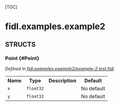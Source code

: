 [TOC]

# fidl.examples.example2




## **STRUCTS**

### Point {#Point}
*Defined in [fidl.examples.example2/example-2.test.fidl](https://fuchsia.googlesource.com/fuchsia/+/master/zircon/tools/fidl/examples/example-2.test.fidl#7)*





<table>
    <tr><th>Name</th><th>Type</th><th>Description</th><th>Default</th></tr><tr>
            <td><code>x</code></td>
            <td>
                <code>float32</code>
            </td>
            <td></td>
            <td>No default</td>
        </tr><tr>
            <td><code>y</code></td>
            <td>
                <code>float32</code>
            </td>
            <td></td>
            <td>No default</td>
        </tr>
</table>













